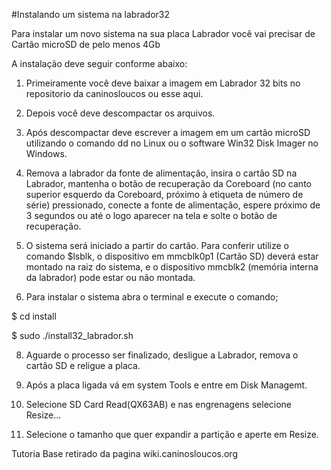 #Instalando um sistema na labrador32

Para instalar um novo sistema na sua placa Labrador você vai precisar de  Cartão microSD de pelo menos 4Gb


A instalação deve seguir conforme abaixo:

1. Primeiramente você deve baixar a imagem em Labrador 32 bits no repositorio da caninosloucos ou esse aqui.

2. Depois você deve descompactar os arquivos.

3. Após descompactar deve escrever a imagem em um cartão microSD utilizando o comando dd no Linux ou o software Win32 Disk Imager no Windows.

4. Remova a labrador da fonte de alimentação, insira o cartão SD na Labrador, mantenha o botão de recuperação da Coreboard (no canto superior esquerdo da Coreboard, próximo à etiqueta de número de série) pressionado, conecte a fonte de alimentação, espere próximo de 3 segundos ou até o logo aparecer na tela e solte o botão de recuperação.

5. O sistema será iniciado a partir do cartão. Para conferir utilize o comando $lsblk, o dispositivo em mmcblk0p1 (Cartão SD) deverá estar montado na raiz do sistema, e o dispositivo mmcblk2 (memória interna da labrador) pode estar ou não montada.

6. Para instalar o sistema abra o terminal e execute o comando;

$ cd install

$ sudo ./install32_labrador.sh

8. Aguarde o processo ser finalizado, desligue a Labrador, remova o cartão SD e religue a placa.

9. Após a placa ligada vá em system Tools e entre em Disk Managemt.

10. Selecione SD Card Read(QX63AB) e nas engrenagens selecione Resize...

11. Selecione o tamanho que quer expandir a  partição e aperte em Resize.

Tutoria Base retirado da pagina wiki.caninosloucos.org



